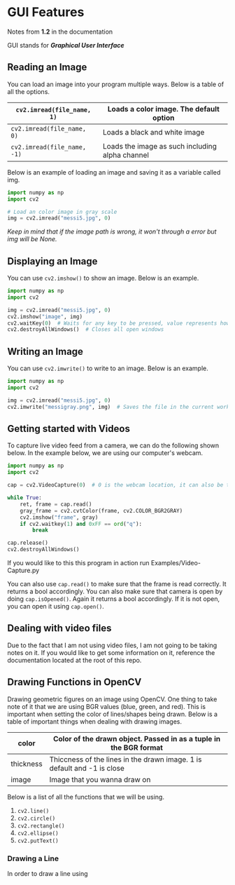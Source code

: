 # GUI Features

Notes from **1.2** in the documentation

GUI stands for _**Graphical User Interface**_

## Reading an Image

You can load an image into your program multiple ways. Below is a table of all the options.

| `cv2.imread(file_name, 1)`     | Loads a color image. The default option         |
|------------------------|-------------------------------------------------|
| `cv2.imread(file_name, 0)` | Loads a black and white image                   |
| `cv2.imread(file_name, -1)` | Loads the image as such including alpha channel |

Below is an example of loading an image and saving it as a variable called img.

```python
import numpy as np
import cv2

# Load an color image in gray scale
img = cv2.imread("messi5.jpg", 0)
```

_Keep in mind that if the image path is wrong, it won't through a error but img will be None._

## Displaying an Image

You can use `cv2.imshow()` to show an image. Below is an example.

```python
import numpy as np
import cv2

img = cv2.imread("messi5.jpg", 0)
cv2.imshow("image", img)
cv2.waitKey(0)  # Waits for any key to be pressed, value represents how long it will be until it will taken in a key press in milliseconds.
cv2.destroyAllWindows()  # Closes all open windows
```

## Writing an Image

You can use `cv2.imwrite()` to write to an image. Below is an example.

```python
import numpy as np
import cv2

img = cv2.imread("messi5.jpg", 0)
cv2.imwrite("messigray.png", img)  # Saves the file in the current working directory in PNG format.
```

## Getting started with Videos

To capture live video feed from a camera, we can do the following shown below. In the example below, we are using our computer's webcam.

```python
import numpy as np
import cv2

cap = cv2.VideoCapture(0)  # 0 is the webcam location, it can also be the path to a video file

while True:
    ret, frame = cap.read()
    gray_frame = cv2.cvtColor(frame, cv2.COLOR_BGR2GRAY)
    cv2.imshow("frame", gray)
    if cv2.waitkey(1) and 0xFF == ord("q"):
        break

cap.release()
cv2.destroyAllWindows()
```

If you would like to this this program in action run Examples/Video-Capture.py

You can also use `cap.read()` to make sure that the frame is read correctly. It returns a bool accordingly. You can also make sure that camera is open by doing `cap.isOpened()`. Again it returns a bool accordingly. If it is not open, you can open it using `cap.open()`.

## Dealing with video files

Due to the fact that I am not using video files, I am not going to be taking notes on it. If you would like to get some information on it, reference the documentation located at the root of this repo.

## Drawing Functions in OpenCV

Drawing geometric figures on an image using OpenCV. One thing to take note of it that we are using BGR values (blue, green, and red). This is important when setting the color of lines/shapes being drawn. Below is a table of important things when dealing with drawing images.

| color     | Color of the drawn object. Passed in as a tuple in the BGR format       |
|-----------|-------------------------------------------------------------------------|
| thickness | Thiccness of the lines in the drawn image. 1 is default and -1 is close |
| image     | Image that you wanna draw on                                            |

Below is a list of all the functions that we will be using.

1. `cv2.line()`
2. `cv2.circle()`
3. `cv2.rectangle()`
4. `cv2.ellipse()`
5. `cv2.putText()`

### Drawing a Line

In order to draw a line using
